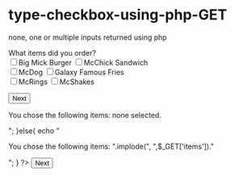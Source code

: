 # type-checkbox-using-php-GET
none, one or multiple inputs returned using php

<form action="submitpage3.php">
<?php 
if ((!isset($_GET["items"]))||(empty($_GET["itemss"]))){
	if ((isset($_GET["items"]))&&(empty($_GET["items"]))){
		$error="No items entered.";	}
?>
<p>What items did you order?<br>
<input id="CBBigMick"   type="checkbox" name="items[]" value="Big Mick"            /><label for="CBBigMick">Big Mick Burger</label>
<input id="CBMcChick"   type="checkbox" name="items[]" value="McChick Sandwich"    /><label for="CBMcChick">McChick Sandwich</label><br>
<input id="CBMcDog"     type="checkbox" name="items[]" value="McDog"               /><label for="CBMcDog">McDog</label>
<input id="CBFries"     type="checkbox" name="items[]" value="Galaxy Famous Fries" /><label for="CBFries">Galaxy Famous Fries</label><br>
<input id="CBRings"     type="checkbox" name="items[]" value="McRings"             /><label for="CBRings">McRings</label>
<input id="CBShakes"    type="checkbox" name="items[]" value="McShakes"            /><label for="CBShakes">McShakes</label>
</p>							 
<input type="submit" name="submit" value="Next" />
</form>
<?php
}
?>
<?php
}else{
?>
<?php
    if (!isset($_GET["items"])){
	 echo "<p>You chose the following items: none selected.</p>";
}else{
	 echo "<p>You chose the following items: ".implode(", ",$_GET['items'])."</p>";
}
?>	
<a href="submitpage4.php">
<input type="button" value="Next" />
</a>
<?php
}
?>
